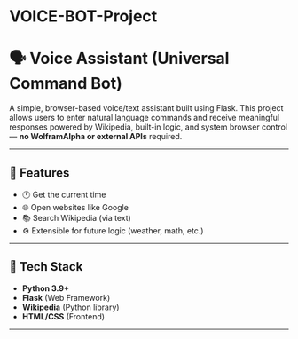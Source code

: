 # VOICE-BOT-Project
# 🗣️ Voice Assistant (Universal Command Bot)

A simple, browser-based voice/text assistant built using Flask. This project allows users to enter natural language commands and receive meaningful responses powered by Wikipedia, built-in logic, and system browser control — **no WolframAlpha or external APIs** required.

---

## 🚀 Features

- 🕐 Get the current time
- 🌐 Open websites like Google
- 📚 Search Wikipedia (via text)
- ⚙️ Extensible for future logic (weather, math, etc.)

---

## 🧰 Tech Stack

- **Python 3.9+**
- **Flask** (Web Framework)
- **Wikipedia** (Python library)
- **HTML/CSS** (Frontend)

---



